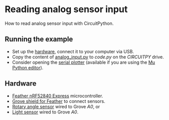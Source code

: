 # Reading analog sensor input
How to read analog sensor input with CircuitPython.

## Running the example
* Set up the [hardware](#Hardware), connect it to your computer via USB.
* Copy the content of [analog_input.py](analog_input.py) to _code.py_ on the _CIRCUITPY_ drive.
* Consider opening the [serial plotter](https://codewith.mu/en/tutorials/1.0/plotter) (available if you are using the [Mu Python editor](https://github.com/fhnw-idb/fhnw-idb/wiki/Mu-Python-editor)).

## Hardware
* [Feather nRF52840 Express](https://github.com/fhnw-idb/fhnw-idb/wiki/Feather-nRF52840-Express) microcontroller.
* [Grove shield for Feather](https://github.com/fhnw-idb/fhnw-idb/wiki/Grove-Adapters#grove-shield-for-feather) to connect sensors.
* [Rotary angle sensor](https://github.com/fhnw-idb/fhnw-idb/wiki/Grove-Sensors#rotary-angle-sensor) wired to Grove _A0_, or
* [Light sensor](https://github.com/fhnw-idb/fhnw-idb/wiki/Grove-Sensors#light-sensor-v12) wired to Grove _A0_.
